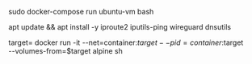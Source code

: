 sudo docker-compose run ubuntu-vm bash

apt update && apt install -y iproute2 iputils-ping wireguard dnsutils

target=<container id or container name>
docker run -it --net=container:$target --pid=container:$target \
--volumes-from=$target alpine sh